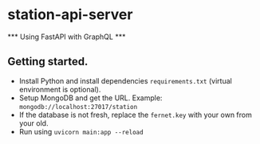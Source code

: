 # station-api-server

*** Using FastAPI with GraphQL ***

## Getting started.
-   Install Python and install dependencies `requirements.txt` (virtual environment is optional).
-   Setup MongoDB and get the URL. Example: `mongodb://localhost:27017/station`
-   If the database is not fresh, replace the `fernet.key` with your own from your old.
-   Run using `uvicorn main:app --reload`